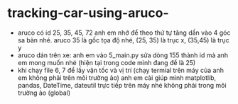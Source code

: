 # tracking-car-using-aruco-
- aruco có id 25, 35, 45, 72 anh em nhớ để theo thứ tự tăng dần vào 4 góc sa bàn nhé. aruco 35 là gốc tọa độ nhé, (25, 35) là trục x, (35,45) là trục y 
- aruco dán trên xe: anh em vào 5_main.py sửa dòng 155 thành id mà anh em mong muốn nhé (hiện tại trong code mình đang để là 25)
- khi chạy file 6, 7 để lấy vận tốc và vị trí (chạy termial trên máy của anh em không phải trên môi trường ảo) anh em cài giúp mình matplotlib, pandas, DateTime, dateutil 
trực tiếp trên máy nhé không phải trong môi trường ảo (global)
